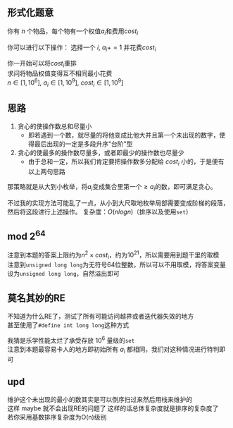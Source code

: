 ## 形式化题意
你有 $n$ 个物品，每个物有一个权值$a_i$和费用$cost_i$  

你可以进行以下操作：
选择一个 $i$, $a_i += 1$ 并花费$cost_i$  

你一开始可以将$cost_i$重排  
求问将物品权值变得互不相同最小花费  
$n \in [1, 10^6]$, $a_i \in [1, 10^9]$, $cost_i \in [1, 10^9]$
## 思路  
1. 贪心的使操作数总和尽量小
    - 即若遇到一个数，就尽量的将他变成比他大并且第一个未出现的数字，使得最后出现的一定是多段升序"台阶"型
2. 贪心的使最多的操作数尽量多，或者即最少的操作数也尽量少
    - 由于总和一定，所以我们肯定要把操作数多分配给 $cost_i$ 小的，于是便有以上两句思路

那策略就是从大到小枚举，将$a_i$变成集合里第一个$\ge a_i$的数，即可满足贪心。

不过我的实现方法可能乱了一点，从小到大尺取地枚举局部需要变成阶梯的段落，然后将这段进行上述操作。
复杂度：$O(nlogn)$（排序以及使用`set`）
## mod $2^{64}$
注意到本题的答案上限约为$n^2 \times cost_i$，约为$10^{21}$，所以需要用到题干里的取模  
注意到`unsigned long long`为无符号64位整数，所以可以不用取模，将答案变量设为`unsigned long long`，自然溢出即可
## 莫名其妙的RE
不知道为什么RE了，测试了所有可能访问越界或者迭代器失效的地方  
甚至使用了`#define int long long`这种方式  


我猜是乐学性能太烂了承受存放 $10^6$ 量级的`set`  
注意到本题最容易卡人的地方即初始所有 $a_i$ 都相同，我们对这种情况进行特判即可

## upd
维护这个未出现的最小的数其实是可以倒序扫过来然后用栈来维护的  
这样 maybe 就不会出现RE的问题了
这样的话总体复杂度就是排序的复杂度了  
若你采用基数排序复杂度为O(n)级别
